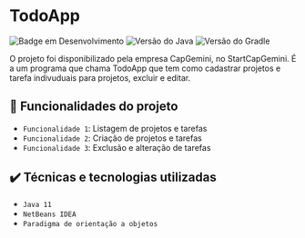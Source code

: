 # TodoApp

![Badge em Desenvolvimento](https://img.shields.io/badge/STATUS-EM%20DESENVOLVIMENTO-blue)
![Versão do Java](https://img.shields.io/badge/Java-v.11%2B-brightgreen)
![Versão do Gradle](https://img.shields.io/badge/Gradle-v.7.4.2-brightgreen)

O projeto foi disponibilizado pela empresa CapGemini, no StartCapGemini. É a um programa que chama TodoApp que tem como cadastrar projetos e tarefa indivuduais para projetos, excluir e editar. 

 ## :hammer: Funcionalidades do projeto

- `Funcionalidade 1`: Listagem de projetos e tarefas
- `Funcionalidade 2`: Criação de projetos e tarefas
- `Funcionalidade 3`: Exclusão e alteração de tarefas


## ✔️ Técnicas e tecnologias utilizadas

- ``Java 11``
- ``NetBeans IDEA``
- ``Paradigma de orientação a objetos``
